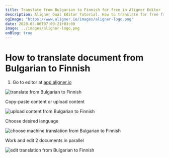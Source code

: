 ```yaml
---
title: Translate from Bulgarian to Finnish for free in Aligner Editor
description: Aligner Dual Editor Tutorial. How to translate for free from Bulgarian to Finnish. Aligner is multilingual document management platform. 
ogImage: "https://www.aligner.io/images/aligner-logo.png"
date: 2020-05-06T07:09:21+03:00
image: ../images/aligner-logo.png
onBlog: true
---
```


# How to translate document from Bulgarian to Finnish

1. Go to editor at [app.aligner.io](https://app.aligner.io "Aligner App web page")

![translate from Bulgarian to Finnish](../aligner-blank-editor.png "translate from Bulgarian to Finnish")

Copy-paste content or upload content

![upload content from Bulgarian to Finnish](../aligner-uploaded-document.png "upload content from Bulgarian to Finnish")

Choose desired language

![choose machine translation from Bulgarian to Finnish](../aligner-language-dropdown.png "choose machine translation from Bulgarian to Finnish")

Work and edit 2 documents in parallel

![edit translation from Bulgarian to Finnish](../aligner-double-sitded-editor.png "edit translation from Bulgarian to Finnish")

